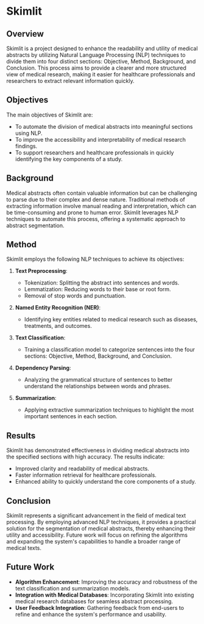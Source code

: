 
# Skimlit

## Overview

Skimlit is a project designed to enhance the readability and utility of medical abstracts by utilizing Natural Language Processing (NLP) techniques to divide them into four distinct sections: Objective, Method, Background, and Conclusion. This process aims to provide a clearer and more structured view of medical research, making it easier for healthcare professionals and researchers to extract relevant information quickly.

## Objectives

The main objectives of Skimlit are:
- To automate the division of medical abstracts into meaningful sections using NLP.
- To improve the accessibility and interpretability of medical research findings.
- To support researchers and healthcare professionals in quickly identifying the key components of a study.

## Background

Medical abstracts often contain valuable information but can be challenging to parse due to their complex and dense nature. Traditional methods of extracting information involve manual reading and interpretation, which can be time-consuming and prone to human error. Skimlit leverages NLP techniques to automate this process, offering a systematic approach to abstract segmentation.

## Method

Skimlit employs the following NLP techniques to achieve its objectives:

1. **Text Preprocessing**: 
   - Tokenization: Splitting the abstract into sentences and words.
   - Lemmatization: Reducing words to their base or root form.
   - Removal of stop words and punctuation.

2. **Named Entity Recognition (NER)**:
   - Identifying key entities related to medical research such as diseases, treatments, and outcomes.

3. **Text Classification**:
   - Training a classification model to categorize sentences into the four sections: Objective, Method, Background, and Conclusion.

4. **Dependency Parsing**:
   - Analyzing the grammatical structure of sentences to better understand the relationships between words and phrases.

5. **Summarization**:
   - Applying extractive summarization techniques to highlight the most important sentences in each section.

## Results

Skimlit has demonstrated effectiveness in dividing medical abstracts into the specified sections with high accuracy. The results indicate:
- Improved clarity and readability of medical abstracts.
- Faster information retrieval for healthcare professionals.
- Enhanced ability to quickly understand the core components of a study.

## Conclusion

Skimlit represents a significant advancement in the field of medical text processing. By employing advanced NLP techniques, it provides a practical solution for the segmentation of medical abstracts, thereby enhancing their utility and accessibility. Future work will focus on refining the algorithms and expanding the system's capabilities to handle a broader range of medical texts.

## Future Work

- **Algorithm Enhancement**: Improving the accuracy and robustness of the text classification and summarization models.
- **Integration with Medical Databases**: Incorporating Skimlit into existing medical research databases for seamless abstract processing.
- **User Feedback Integration**: Gathering feedback from end-users to refine and enhance the system's performance and usability.


